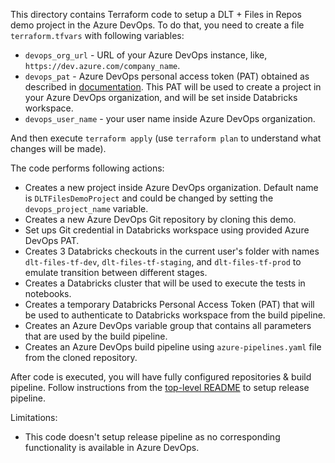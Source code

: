 This directory contains Terraform code to setup a DLT + Files in Repos demo project in the Azure DevOps.  To do that, you need to create a file `terraform.tfvars` with following variables:

* `devops_org_url`   - URL of your Azure DevOps instance, like, `https://dev.azure.com/company_name`.
* `devops_pat`       - Azure DevOps personal access token (PAT) obtained as described in [documentation](https://registry.terraform.io/providers/microsoft/azuredevops/latest/docs/guides/authenticating_using_the_personal_access_token).  This PAT will be used to create a project in your Azure DevOps organization, and will be set inside Databricks workspace.
* `devops_user_name` - your user name inside Azure DevOps organization.

And then execute `terraform apply` (use `terraform plan` to understand what changes will be made).

The code performs following actions:

* Creates a new project inside Azure DevOps organization.  Default name is `DLTFilesDemoProject` and could be changed by setting the `devops_project_name` variable.
* Creates a new Azure DevOps Git repository by cloning this demo.
* Set ups Git credential in Databricks workspace using provided Azure DevOps PAT.
* Creates 3 Databricks checkouts in the current user's folder with names `dlt-files-tf-dev`, `dlt-files-tf-staging`, and `dlt-files-tf-prod` to emulate transition between different stages.
* Creates a Databricks cluster that will be used to execute the tests in notebooks.
* Creates a temporary Databricks Personal Access Token (PAT) that will be used to authenticate to Databricks workspace from the build pipeline.
* Creates an Azure DevOps variable group that contains all parameters that are used by the build pipeline.
* Creates an Azure DevOps build pipeline using `azure-pipelines.yaml` file from the cloned repository.

After code is executed, you will have fully configured repositories & build pipeline.  Follow instructions from the [top-level README](../../README.md) to setup release pipeline.


Limitations:

* This code doesn't setup release pipeline as no corresponding functionality is available in Azure DevOps.
